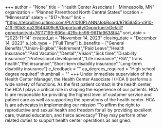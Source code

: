 +++
author = "None"
title = "Health Center Associate I - Minneapolis, MN"
organization = "Planned Parenthood North Central States"
location = "Minnesota"
salary = "$17+/hour"
link = "https://recruiting.ultipro.com/PLA1010PLANN/JobBoard/87959a5b-c910-41ff-90b8-da23644409c6/Opportunity/OpportunityDetail?opportunityId=76117199-606d-42fb-bc98-9611d9638f44"
sort_date = "2023-11-14"
created_at = "November 14, 2023"
closing_date = "December 14, 2023"
a_job_type = ["Full Time"]
b_benefits = ["General Benefits","Union-Eligible","Retirement","Paid Leave","Health Insurance","Paid Vacation","Dental","Vision","Sick time","Disability insurance","Professional development","Life insurance","FSA","Trans health","Pet insurance","Short-term disability insurance","Long-term disability insurance"]
c_feedback = ""
aa_degrees_required = "High school degree required"
thumbnail = ""
+++
Under immediate supervision of the Health Center Manager, the Health Center Associate I (HCA I) performs a wide variety of functions. As the first patient contact in the health center, the HCA I plays a critical role in shaping the experience of our patients. HCA Is are responsible for providing the highest level of customer service and patient care as well as supporting the operations of the health center. HCA Is are advocates in implementing our mission “To affirm the right to reproductive and sexual health and freedom for all by providing excellent care, trusted education, and fierce advocacy” They may perform other related duties to support health center operations as assigned.